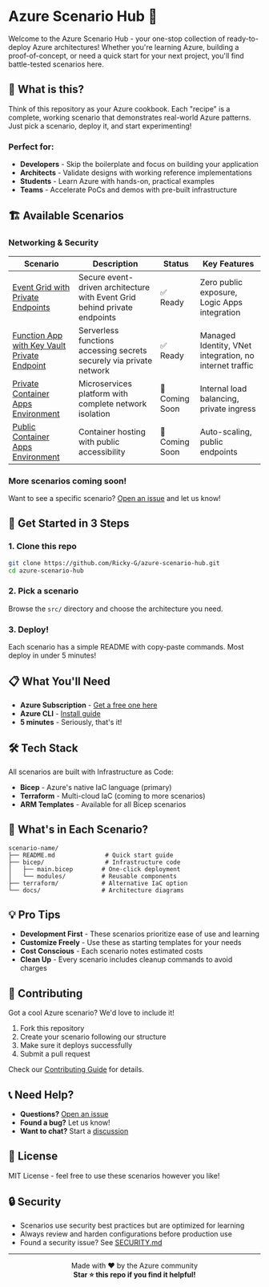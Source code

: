 # Azure Scenario Hub 🚀

Welcome to the Azure Scenario Hub - your one-stop collection of ready-to-deploy Azure architectures! Whether you're learning Azure, building a proof-of-concept, or need a quick start for your next project, you'll find battle-tested scenarios here.

## 🎯 What is this?

Think of this repository as your Azure cookbook. Each "recipe" is a complete, working scenario that demonstrates real-world Azure patterns. Just pick a scenario, deploy it, and start experimenting!

### Perfect for:
- **Developers** - Skip the boilerplate and focus on building your application
- **Architects** - Validate designs with working reference implementations  
- **Students** - Learn Azure with hands-on, practical examples
- **Teams** - Accelerate PoCs and demos with pre-built infrastructure

## 🏗️ Available Scenarios

### Networking & Security

| Scenario | Description | Status | Key Features |
|----------|-------------|--------|--------------|
| [Event Grid with Private Endpoints](./src/eventgrid-private-endpoints-scenario/) | Secure event-driven architecture with Event Grid behind private endpoints | ✅ Ready | Zero public exposure, Logic Apps integration |
| [Function App with Key Vault Private Endpoint](./src/function-app-private-endpoints-access-keyvault-scenario/) | Serverless functions accessing secrets securely via private network | ✅ Ready | Managed Identity, VNet integration, no internet traffic |
| [Private Container Apps Environment](./src/private-container-apps-environment-scenario/) | Microservices platform with complete network isolation | 🚧 Coming Soon | Internal load balancing, private ingress |
| [Public Container Apps Environment](./src/public-container-apps-environment-scenario/) | Container hosting with public accessibility | 🚧 Coming Soon | Auto-scaling, public endpoints |

### More scenarios coming soon! 
Want to see a specific scenario? [Open an issue](https://github.com/Ricky-G/azure-scenario-hub/issues) and let us know!

## 🚀 Get Started in 3 Steps

### 1. Clone this repo
```bash
git clone https://github.com/Ricky-G/azure-scenario-hub.git
cd azure-scenario-hub
```

### 2. Pick a scenario
Browse the `src/` directory and choose the architecture you need.

### 3. Deploy!
Each scenario has a simple README with copy-paste commands. Most deploy in under 5 minutes!

## 📋 What You'll Need

- **Azure Subscription** - [Get a free one here](https://azure.microsoft.com/free/)
- **Azure CLI** - [Install guide](https://docs.microsoft.com/cli/azure/install-azure-cli)
- **5 minutes** - Seriously, that's it!

## 🛠️ Tech Stack

All scenarios are built with Infrastructure as Code:
- **Bicep** - Azure's native IaC language (primary)
- **Terraform** - Multi-cloud IaC (coming to more scenarios)
- **ARM Templates** - Available for all Bicep scenarios

## 📂 What's in Each Scenario?

```
scenario-name/
├── README.md              # Quick start guide
├── bicep/                 # Infrastructure code
│   ├── main.bicep        # One-click deployment
│   └── modules/          # Reusable components
├── terraform/            # Alternative IaC option
└── docs/                 # Architecture diagrams
```

## 💡 Pro Tips

- **Development First** - These scenarios prioritize ease of use and learning
- **Customize Freely** - Use these as starting templates for your needs
- **Cost Conscious** - Each scenario notes estimated costs
- **Clean Up** - Every scenario includes cleanup commands to avoid charges

## 🤝 Contributing

Got a cool Azure scenario? We'd love to include it!

1. Fork this repository
2. Create your scenario following our structure
3. Make sure it deploys successfully
4. Submit a pull request

Check our [Contributing Guide](CONTRIBUTING.md) for details.

## 📞 Need Help?

- **Questions?** [Open an issue](https://github.com/Ricky-G/azure-scenario-hub/issues)
- **Found a bug?** Let us know!
- **Want to chat?** Start a [discussion](https://github.com/Ricky-G/azure-scenario-hub/discussions)

## 📝 License

MIT License - feel free to use these scenarios however you like!

## 🔒 Security

- Scenarios use security best practices but are optimized for learning
- Always review and harden configurations before production use
- Found a security issue? See [SECURITY.md](SECURITY.md)

---

<p align="center">
  Made with ❤️ by the Azure community<br/>
  <strong>Star ⭐ this repo if you find it helpful!</strong>
</p>